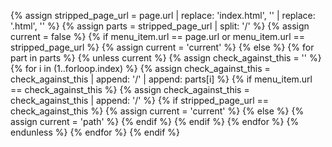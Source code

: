 {% assign stripped_page_url = page.url | replace: 'index.html', '' | replace: '.html', '' %}
{% assign parts = stripped_page_url | split: '/' %}
{% assign current = false %}
{% if menu_item.url == page.url or menu_item.url == stripped_page_url %}
    {% assign current = 'current' %}
{% else %}
    {% for part in parts %}
        {% unless current %}
            {% assign check_against_this = '' %}
            {% for i in (1..forloop.index) %}
                {% assign check_against_this = check_against_this | append: '/' | append: parts[i] %}
                {% if menu_item.url == check_against_this %}
                    {% assign check_against_this = check_against_this | append: '/' %}
                    {% if stripped_page_url == check_against_this %}
                        {% assign current = 'current' %}
                    {% else %}
                        {% assign current = 'path' %}
                    {% endif %}
                {% endif %}
            {% endfor %}
        {% endunless %}
    {% endfor %}
{% endif %}

